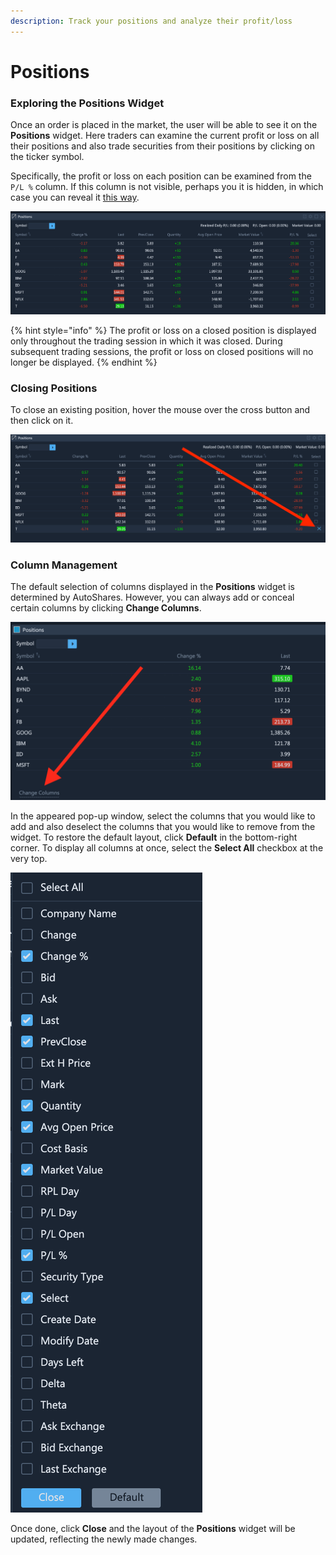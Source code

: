 ```yaml
---
description: Track your positions and analyze their profit/loss
---
```


# Positions

### Exploring the Positions Widget

Once an order is placed in the market, the user will be able to see it on the **Positions** widget. Here traders can examine the current profit or loss on all their positions and also trade securities from their positions by clicking on the ticker symbol.

Specifically, the profit or loss on each position can be examined from the `P/L %` column. If this column is not visible, perhaps you it is hidden, in which case you can reveal it [this way](positions.md#column-management).

![](../../../.gitbook/assets/screenshot-2020-03-20-at-20.11.00.png)

{% hint style="info" %}
The profit or loss on a closed position is displayed only throughout the trading session in which it was closed. During subsequent trading sessions, the profit or loss on closed positions will no longer be displayed.
{% endhint %}

### Closing Positions

To close an existing position, hover the mouse over the cross button and then click on it.

![](../../../.gitbook/assets/screenshot-2020-03-20-at-20.16.15.png)

### Column Management

The default selection of columns displayed in the **Positions** widget is determined by AutoShares. However, you can always add or conceal certain columns by clicking **Change Columns**.

![](../../../.gitbook/assets/screenshot-2020-05-18-at-22.44.03.png)

In the appeared pop-up window, select the columns that you would like to add and also deselect the columns that you would like to remove from the widget. To restore the default layout, click **Default** in the bottom-right corner. To display all columns at once, select the **Select All** checkbox at the very top.

![](../../../.gitbook/assets/screenshot-2020-05-18-at-22.48.01.png)

Once done, click **Close** and the layout of the **Positions** widget will be updated, reflecting the newly made changes.

